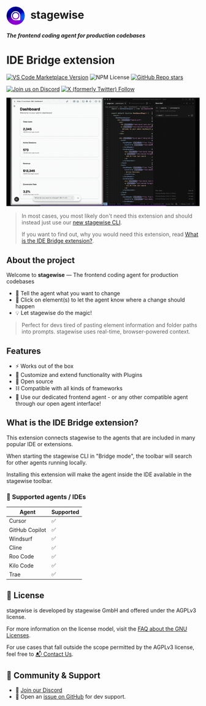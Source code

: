 # <img src="https://github.com/stagewise-io/assets/blob/main/media/logo.png?raw=true" alt="stagewise logo" width="48" height="48" style="border-radius: 50%; vertical-align: middle; margin-right: 8px;" /> stagewise

***The frontend coding agent for production codebases***

# IDE Bridge extension

[![VS Code Marketplace Version](https://img.shields.io/visual-studio-marketplace/v/stagewise.stagewise-vscode-extension?label=VS%20Code%20Marketplace)](https://marketplace.visualstudio.com/items?itemName=stagewise.stagewise-vscode-extension) ![NPM License](https://img.shields.io/npm/l/stagewise) [![GitHub Repo stars](https://img.shields.io/github/stars/stagewise-io/stagewise)](https://github.com/stagewise-io/stagewise)

[![Join us on Discord](https://img.shields.io/discord/1229378372141056010?label=Discord&logo=discord&logoColor=white)](https://discord.gg/gkdGsDYaKA) [![X (formerly Twitter) Follow](https://img.shields.io/twitter/follow/stagewise_io)](https://x.com/stagewise_io)

![stagewise demo](https://github.com/stagewise-io/assets/blob/main/media/demo.gif?raw=true)

> In most cases, you most likely don't need this extension and should instead just use our [new stagewise CLI](https://stagewise.io/docs).
>
> If you want to find out, why you would need this extension, read [What is the IDE Bridge extension?](#what-is-the-ide-bridge-extension).

## About the project

Welcome to **stagewise** —  The frontend coding agent for production codebases

- 💬 Tell the agent what you want to change
- 🧠 Click on element(s) to let the agent know where a change should happen
- 💡 Let stagewise do the magic!

> Perfect for devs tired of pasting element information and folder paths into prompts. stagewise uses real-time, browser-powered context.

## Features

- ⚡ Works out of the box
- 🧩 Customize and extend functionality with Plugins
- 📖 Open source
- ⛓️ Compatible with all kinds of frameworks
- 🧠 Use our dedicated frontend agent - or any other compatible agent through our open agent interface!

## What is the IDE Bridge extension?

This extension connects stagewise to the agents that are included in many popular IDE or extensions.

When starting the stagewise CLI in "Bridge mode", the toolbar will search for other agents running locally.

Installing this extension will make the agent inside the IDE available in the stagewise toolbar.

### 🤖 Supported agents / IDEs

| **Agent**      | **Supported**  |
| -------------- | -------------- |
| Cursor         | ✅             |
| GitHub Copilot | ✅             |
| Windsurf       | ✅             |
| Cline          | ✅             |
| Roo Code       | ✅             |
| Kilo Code      | ✅             |
| Trae           | ✅             |

## 📜 License

stagewise is developed by stagewise GmbH and offered under the AGPLv3 license.

For more information on the license model, visit the [FAQ about the GNU Licenses](https://www.gnu.org/licenses/gpl-faq.html).

For use cases that fall outside the scope permitted by the AGPLv3 license, feel free to [📬 Contact Us](#contact-us-section).

## 💬 Community & Support

- 👾 [Join our Discord](https://discord.gg/gkdGsDYaKA)
- 📖 Open an [issue on GitHub](https://github.com/stagewise-io/stagewise/issues) for dev support.
